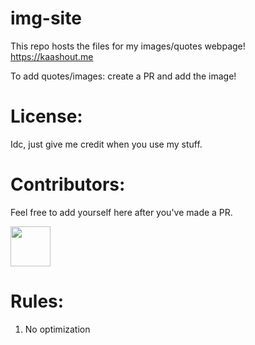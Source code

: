 # img-site
This repo hosts the files for my images/quotes webpage! https://kaashout.me

To add quotes/images: create a PR and add the image!

# License:
Idc, just give me credit when you use my stuff.

# Contributors:
Feel free to add yourself here after you've made a PR.

<img src="https://github.com/Jcodeerd.png" width="64">

# Rules:
1. No optimization
